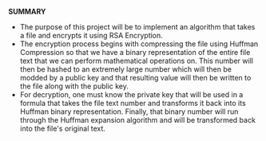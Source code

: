 **SUMMARY**
  - The purpose of this project will be to implement an algorithm that takes a file and encrypts it using RSA Encryption.
  - The encryption process begins with compressing the file using Huffman Compression so that we have a binary representation of the entire file text that we can perform mathematical operations on. This number will then be hashed to an extremely large number which will then be modded by a public key and that resulting value will then be written to the file along with the public key.
  - For decryption, one must know the private key that will be used in a formula that takes the file text number and transforms it back into its Huffman binary representation. Finally, that binary number will run through the Huffman expansion algorithm and will be transformed back into the file's original text.
